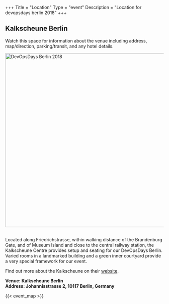 +++
Title = "Location"
Type = "event"
Description = "Location for devopsdays berlin 2018"
+++

## Kalkscheune Berlin
Watch this space for information about the venue including address, map/direction, parking/transit, and any hotel details.

<div style="text-align:left;"> <a href="http://www.kalkscheune.de/en"
target="_blank"> <img width="550px" alt="DevOpsDays Berlin 2018"
src="/events/2018-berlin/kalkscheune.jpg"/> </a> </div>
<br/>


<p>
Located along Friedrichstrasse, within walking distance of the Brandenburg Gate, and of Museum Island and close to the central railway station, the Kalkscheune Centre provides setup and seating for our DevOpsDays Berlin. Varied rooms in a landmarked building and a green inner courtyard provide a very special framework for our event.

Find out more about the Kalkscheune on their <a href="http://www.kalkscheune.de/en">website</a>.
</p>

<p style="font-weight:bold">
Venue: Kalkscheune Berlin<br>
Address: Johannisstrasse 2, 10117 Berlin, Germany
</p>

{{< event_map >}}
